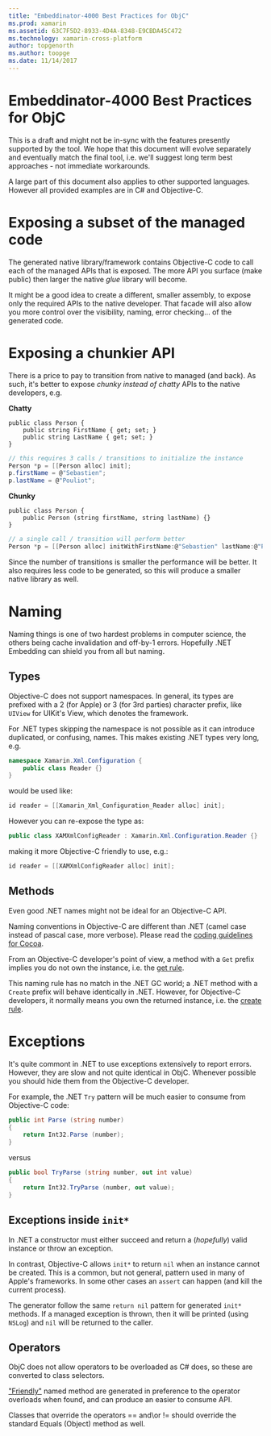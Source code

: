 ```yaml
---
title: "Embeddinator-4000 Best Practices for ObjC"
ms.prod: xamarin
ms.assetid: 63C7F5D2-8933-4D4A-8348-E9CBDA45C472
ms.technology: xamarin-cross-platform
author: topgenorth
ms.author: toopge
ms.date: 11/14/2017
---
```


# Embeddinator-4000 Best Practices for ObjC

This is a draft and might not be in-sync with the features presently supported by the tool. We hope that this document will evolve separately and eventually match the final tool, i.e. we'll suggest long term best approaches - not immediate workarounds.

A large part of this document also applies to other supported languages. However all provided examples are in C# and Objective-C.


# Exposing a subset of the managed code

The generated native library/framework contains Objective-C code to call each of the managed APIs that is exposed. The more API you surface (make public) then larger the native _glue_ library will become.

It might be a good idea to create a different, smaller assembly, to expose only the required APIs to the native developer. That facade will also allow you more control over the visibility, naming, error checking... of the generated code.


# Exposing a chunkier API

There is a price to pay to transition from native to managed (and back). As such, it's better to expose _chunky instead of chatty_ APIs to the native developers, e.g.

**Chatty**
```
public class Person {
	public string FirstName { get; set; }
	public string LastName { get; set; }
}
```

```csharp
// this requires 3 calls / transitions to initialize the instance
Person *p = [[Person alloc] init];
p.firstName = @"Sebastien";
p.lastName = @"Pouliot";
```

**Chunky**
```
public class Person {
	public Person (string firstName, string lastName) {}
}
```

```csharp
// a single call / transition will perform better
Person *p = [[Person alloc] initWithFirstName:@"Sebastien" lastName:@"Pouliot"];
```

Since the number of transitions is smaller the performance will be better. It also requires less code to be generated, so this will produce a smaller native library as well.


# Naming

Naming things is one of two hardest problems in computer science, the others being cache invalidation and off-by-1 errors. Hopefully .NET Embedding can shield you from all but naming.

## Types

Objective-C does not support namespaces. In general, its types are prefixed with a 2 (for Apple) or 3 (for 3rd parties) character prefix, like `UIView` for UIKit's View, which denotes the framework.

For .NET types skipping the namespace is not possible as it can introduce duplicated, or confusing, names. This makes existing .NET types very long, e.g.

```csharp
namespace Xamarin.Xml.Configuration {
	public class Reader {}
}
```

would be used like:

```csharp
id reader = [[Xamarin_Xml_Configuration_Reader alloc] init];
```

However you can re-expose the type as:

```csharp
public class XAMXmlConfigReader : Xamarin.Xml.Configuration.Reader {}
```

making it more Objective-C friendly to use, e.g.:

```csharp
id reader = [[XAMXmlConfigReader alloc] init];
```

## Methods

Even good .NET names might not be ideal for an Objective-C API.

Naming conventions in Objective-C are different than .NET (camel case instead of pascal case, more verbose).
Please read the [coding guidelines for Cocoa](https://developer.apple.com/library/content/documentation/Cocoa/Conceptual/CodingGuidelines/Articles/NamingMethods.html#//apple_ref/doc/uid/20001282-BCIGIJJF).

From an Objective-C developer's point of view, a method with a `Get` prefix implies you do not own the instance, i.e. the [get rule](https://developer.apple.com/library/content/documentation/CoreFoundation/Conceptual/CFMemoryMgmt/Concepts/Ownership.html#//apple_ref/doc/uid/20001148-SW1).

This naming rule has no match in the .NET GC world; a .NET method with a `Create` prefix will behave identically in .NET. However, for Objective-C developers, it normally means you own the returned instance, i.e. the [create rule](https://developer.apple.com/library/content/documentation/CoreFoundation/Conceptual/CFMemoryMgmt/Concepts/Ownership.html#//apple_ref/doc/uid/20001148-103029).

# Exceptions

It's quite commont in .NET to use exceptions extensively to report errors. However, they are slow and not quite identical in ObjC. Whenever possible you should hide them from the Objective-C developer.

For example, the .NET `Try` pattern will be much easier to consume from Objective-C code:

```csharp
public int Parse (string number)
{
	return Int32.Parse (number);
}
```

versus

```csharp
public bool TryParse (string number, out int value)
{
	return Int32.TryParse (number, out value);
}
```

## Exceptions inside `init*`

In .NET a constructor must either succeed and return a (_hopefully_) valid instance or throw an exception.

In contrast, Objective-C allows `init*` to return `nil` when an instance cannot be created. This is a common, but not general, pattern used in many of Apple's frameworks. In some other cases an `assert` can happen (and kill the current process).

The generator follow the same `return nil` pattern for generated `init*` methods. If a managed exception is thrown, then it will be printed (using `NSLog`) and `nil` will be returned to the caller.

## Operators

ObjC does not allow operators to be overloaded as C# does, so these are converted to class selectors.

["Friendly"](https://msdn.microsoft.com/en-us/library/ms229032(v=vs.110).aspx) named method are generated in preference to the operator overloads when found, and can produce an easier to consume API.

Classes that override the operators == and\or != should override the standard Equals (Object) method as well.
